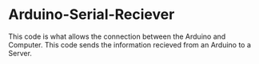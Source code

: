 # Arduino-Serial-Reciever
This code is what allows the connection between the Arduino and Computer. This code sends the information recieved from an Arduino to a Server.
